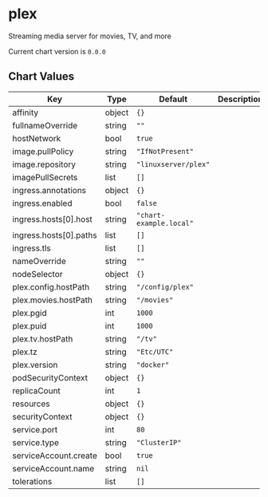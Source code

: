 plex
====
Streaming media server for movies, TV, and more

Current chart version is `0.0.0`





## Chart Values

| Key | Type | Default | Description |
|-----|------|---------|-------------|
| affinity | object | `{}` |  |
| fullnameOverride | string | `""` |  |
| hostNetwork | bool | `true` |  |
| image.pullPolicy | string | `"IfNotPresent"` |  |
| image.repository | string | `"linuxserver/plex"` |  |
| imagePullSecrets | list | `[]` |  |
| ingress.annotations | object | `{}` |  |
| ingress.enabled | bool | `false` |  |
| ingress.hosts[0].host | string | `"chart-example.local"` |  |
| ingress.hosts[0].paths | list | `[]` |  |
| ingress.tls | list | `[]` |  |
| nameOverride | string | `""` |  |
| nodeSelector | object | `{}` |  |
| plex.config.hostPath | string | `"/config/plex"` |  |
| plex.movies.hostPath | string | `"/movies"` |  |
| plex.pgid | int | `1000` |  |
| plex.puid | int | `1000` |  |
| plex.tv.hostPath | string | `"/tv"` |  |
| plex.tz | string | `"Etc/UTC"` |  |
| plex.version | string | `"docker"` |  |
| podSecurityContext | object | `{}` |  |
| replicaCount | int | `1` |  |
| resources | object | `{}` |  |
| securityContext | object | `{}` |  |
| service.port | int | `80` |  |
| service.type | string | `"ClusterIP"` |  |
| serviceAccount.create | bool | `true` |  |
| serviceAccount.name | string | `nil` |  |
| tolerations | list | `[]` |  |
